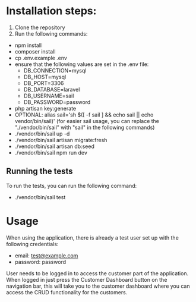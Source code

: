 # Installation steps:

1. Clone the repository
2. Run the following commands:
- npm install
- composer install
- cp .env.example .env
- ensure that the following values are set in the .env file:
    - DB_CONNECTION=mysql
    - DB_HOST=mysql
    - DB_PORT=3306
    - DB_DATABASE=laravel
    - DB_USERNAME=sail
    - DB_PASSWORD=password
- php artisan key:generate
- OPTIONAL: alias sail='sh $([ -f sail ] && echo sail || echo vendor/bin/sail)' (for easier sail usage, you can replace the "./vendor/bin/sail" with "sail" in the following commands)
- ./vendor/bin/sail up -d
- ./vendor/bin/sail artisan migrate:fresh
- ./vendor/bin/sail artisan db:seed
- ./vendor/bin/sail npm run dev

## Running the tests
To run the tests, you can run the following command:
- ./vendor/bin/sail test

# Usage
When using the application, there is already a test user set up with the following credentials:
- email: test@example.com
- password: password

User needs to be logged in to access the customer part of the application. When logged in just press the Customer Dashboard button on the navigation bar, this will take you to the customer dashboard where you can access the CRUD functionality for the customers.



